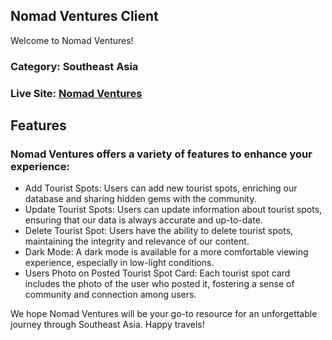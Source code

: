 ## Nomad Ventures Client

Welcome to Nomad Ventures!

### Category: **Southeast Asia**
### Live Site: [Nomad Ventures]("https://nomad-ventures-3ad90.web.app/") 

## Features
### Nomad Ventures offers a variety of features to enhance your experience:

- Add Tourist Spots: Users can add new tourist spots, enriching our database and sharing hidden gems with the community.
- Update Tourist Spots: Users can update information about tourist spots, ensuring that our data is always accurate and up-to-date.
- Delete Tourist Spot: Users have the ability to delete tourist spots, maintaining the integrity and relevance of our content.
- Dark Mode: A dark mode is available for a more comfortable viewing experience, especially in low-light conditions.
- Users Photo on Posted Tourist Spot Card: Each tourist spot card includes the photo of the user who posted it, fostering a sense of community and connection among users.

We hope Nomad Ventures will be your go-to resource for an unforgettable journey through Southeast Asia. Happy travels!

